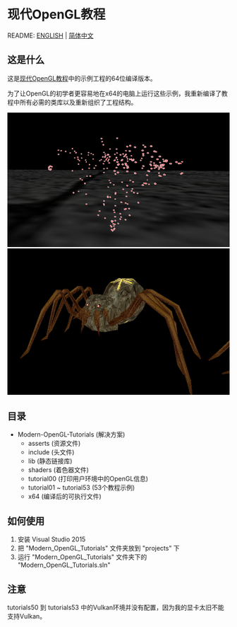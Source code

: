 # 现代OpenGL教程

README: [ENGLISH](https://github.com/alexwoo1900/modernopengltutorials/blob/master/README.md) | [简体中文](https://github.com/alexwoo1900/modernopengltutorials/blob/master/README_CN.md)

## 这是什么
这是[现代OpenGL教程](http://ogldev.org/index.html)中的示例工程的64位编译版本。

为了让OpenGL的初学者更容易地在x64的电脑上运行这些示例，我重新编译了教程中所有必需的类库以及重新组织了工程结构。

![demo1](https://raw.githubusercontent.com/alexwoo1900/modernopengltutorials/master/docs/assets/demo1.png)
![demo2](https://raw.githubusercontent.com/alexwoo1900/modernopengltutorials/master/docs/assets/demo2.png)


## 目录
- Modern-OpenGL-Tutorials (解决方案)
    - asserts (资源文件)
    - include (头文件)
    - lib (静态链接库)
    - shaders (着色器文件)
    - tutorial00 (打印用户环境中的OpenGL信息)
    - tutorial01 ~ tutorial53 (53个教程示例)
    - x64 (编译后的可执行文件)

## 如何使用
1. 安装 Visual Studio 2015
2. 把 "Modern_OpenGL_Tutorials" 文件夹放到 "projects" 下
3. 运行 "Modern_OpenGL_Tutorials" 文件夹下的 "Modern_OpenGL_Tutorials.sln"

## 注意
tutorials50 到 tutorials53 中的Vulkan环境并没有配置，因为我的显卡太旧不能支持Vulkan。